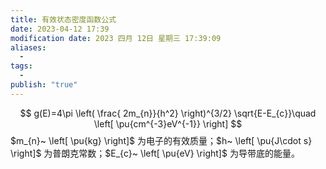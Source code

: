 ```yaml
---
title: 有效状态密度函数公式
date: 2023-04-12 17:39
modification date: 2023 四月 12日 星期三 17:39:09
aliases:
  - 
tags:
  - 
publish: "true"
---
```

$$
g(E)=4\pi \left( \frac{ 2m_{n}}{h^2} \right)^{3/2} \sqrt{E-E_{c}}\quad  \left[ \pu{cm^{-3}eV^{-1}} \right]
$$
$m_{n}~ \left[ \pu{kg} \right]$ 为电子的有效质量；$h~ \left[ \pu{J\cdot s} \right]$ 为普朗克常数；$E_{c}~ \left[ \pu{eV} \right]$ 为导带底的能量。
